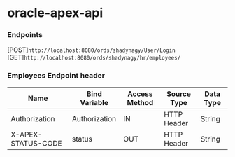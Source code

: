 # oracle-apex-api

### Endpoints
[POST]`http://localhost:8080/ords/shadynagy/User/Login` 
[GET]`http://localhost:8080/ords/shadynagy/hr/employees/`

### Employees Endpoint header
|Name|Bind Variable|Access Method|Source Type|Data Type|
|-|-|-|-|-|
|Authorization|Authorization|IN|HTTP Header|String|
|X-APEX-STATUS-CODE|status|OUT|HTTP Header|String|
